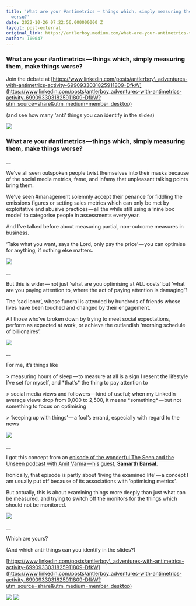 ```yaml
---
title: 'What are your #antimetrics — things which, simply measuring them, make things
  worse?'
date: 2022-10-26 07:22:56.000000000 Z
layout: post-external
original_link: https://antlerboy.medium.com/what-are-your-antimetrics-things-which-simply-measuring-them-make-things-worse-679816b53f30?source=rss-97852f5a56ae------2
author: 100047
---
```


### What are your #antimetrics — things which, simply measuring them, make things worse?

Join the debate at [https://www.linkedin.com/posts/antlerboy\_adventures-with-antimetrics-activity-6990933031825911809-DfkW](https://www.linkedin.com/posts/antlerboy_adventures-with-antimetrics-activity-6990933031825911809-DfkW?utm_source=share&utm_medium=member_desktop)

(and see how many ‘anti’ things you can identify in the slides)

![](https://cdn-images-1.medium.com/max/1024/1*wNEifotw4iVe1ZfZcZaVIw.png)

### What are your #antimetrics — things which, simply measuring them, make things worse?

\_\_

We’ve all seen outspoken people twist themselves into their masks because of the social media metrics, fame, and infamy that unpleasant talking points bring them.

We’ve seen #management solemnly accept their penance for fiddling the emissions figures or setting sales metrics which can only be met by exploitative and abusive practices — all the while still using a ‘nine box model’ to categorise people in assessments every year.

And I’ve talked before about measuring partial, non-outcome measures in business.

‘Take what you want, says the Lord, only pay the price’ — you can optimise for anything, if nothing else matters.

![](https://cdn-images-1.medium.com/max/1024/1*3WDAbeR0uv9a4D9dbZdWEQ.png)

\_\_

But this is wider — not just ‘what are you optimising at ALL costs’ but ‘what are you paying attention to, where the act of paying attention is damaging’?

The ‘sad loner’, whose funeral is attended by hundreds of friends whose lives have been touched and changed by their engagement.

All those who’ve broken down by trying to meet social expectations, perform as expected at work, or achieve the outlandish ‘morning schedule of billionaires’.

![](https://cdn-images-1.medium.com/max/1024/1*SL_nQJT-8qegrNL3gxFL5g.png)

\_\_

For me, it’s things like

\> measuring hours of sleep — to measure at all is a sign I resent the lifestyle I’ve set for myself, and \*that’s\* the thing to pay attention to

\> social media views and followers — kind of useful; when my LinkedIn average views drop from 9,000 to 2,500, it means \*something\* — but not something to focus on optimising

\> ‘keeping up with things’ — a fool’s errand, especially with regard to the news

![](https://cdn-images-1.medium.com/max/1024/1*KRjPwtoOHQ82Mf6bXFfUuw.png)

\_\_

I got this concept from an [episode of the wonderful The Seen and the Unseen podcast with Amit Varma — his guest, **Samarth Bansal**.](https://seenunseen.in/episodes/2022/10/17/episode-299-the-reflections-of-samarth-bansal/)

Ironically, that episode is partly about ‘living the examined life’ — a concept I am usually put off because of its associations with ‘optimising metrics’.

But actually, this is about examining things more deeply than just what can be measured, and trying to switch off the monitors for the things which should not be monitored.

![](https://cdn-images-1.medium.com/max/1024/1*O8ZyuoqFVQD1JptaX4XONQ.png)

\_\_

Which are yours?

(And which anti-things can you identify in the slides?)

[https://www.linkedin.com/posts/antlerboy\_adventures-with-antimetrics-activity-6990933031825911809-DfkW](https://www.linkedin.com/posts/antlerboy_adventures-with-antimetrics-activity-6990933031825911809-DfkW?utm_source=share&utm_medium=member_desktop)

![](https://cdn-images-1.medium.com/max/1024/1*Qn_qex0C6wsYk9LxCS-kog.png)
 ![](https://medium.com/_/stat?event=post.clientViewed&referrerSource=full_rss&postId=679816b53f30)